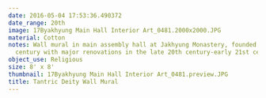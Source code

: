 ```yaml
---
date: 2016-05-04 17:53:36.490372
date_range: 20th
image: 17Byakhyung Main Hall Interior Art_0481.2000x2000.JPG
material: Cotton
notes: Wall mural in main assembly hall at Jakhyung Monastery, founded in the 14th
  century with major renovations in the late 20th century-early 21st century.
object_use: Religious
size: 8' x 8'
thumbnail: 17Byakhyung Main Hall Interior Art_0481.preview.JPG
title: Tantric Deity Wall Mural
---
```


